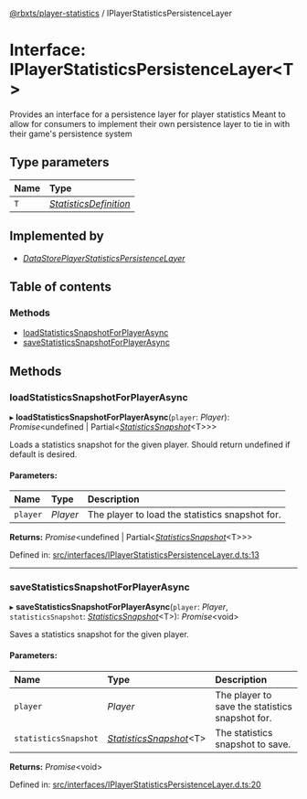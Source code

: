 [@rbxts/player-statistics](../README.md) / IPlayerStatisticsPersistenceLayer

# Interface: IPlayerStatisticsPersistenceLayer<T\>

Provides an interface for a persistence layer for player statistics
Meant to allow for consumers to implement their own persistence layer to tie in with their game's persistence system

## Type parameters

Name | Type |
:------ | :------ |
`T` | [*StatisticsDefinition*](../README.md#statisticsdefinition) |

## Implemented by

* [*DataStorePlayerStatisticsPersistenceLayer*](../classes/datastoreplayerstatisticspersistencelayer.md)

## Table of contents

### Methods

- [loadStatisticsSnapshotForPlayerAsync](iplayerstatisticspersistencelayer.md#loadstatisticssnapshotforplayerasync)
- [saveStatisticsSnapshotForPlayerAsync](iplayerstatisticspersistencelayer.md#savestatisticssnapshotforplayerasync)

## Methods

### loadStatisticsSnapshotForPlayerAsync

▸ **loadStatisticsSnapshotForPlayerAsync**(`player`: *Player*): *Promise*<undefined \| Partial<[*StatisticsSnapshot*](../README.md#statisticssnapshot)<T\>\>\>

Loads a statistics snapshot for the given player. Should return undefined if default is desired.

#### Parameters:

Name | Type | Description |
:------ | :------ | :------ |
`player` | *Player* | The player to load the statistics snapshot for.    |

**Returns:** *Promise*<undefined \| Partial<[*StatisticsSnapshot*](../README.md#statisticssnapshot)<T\>\>\>

Defined in: [src/interfaces/IPlayerStatisticsPersistenceLayer.d.ts:13](https://github.com/Bytebit-Org/roblox-PlayerStatistics/blob/ffb989d/src/interfaces/IPlayerStatisticsPersistenceLayer.d.ts#L13)

___

### saveStatisticsSnapshotForPlayerAsync

▸ **saveStatisticsSnapshotForPlayerAsync**(`player`: *Player*, `statisticsSnapshot`: [*StatisticsSnapshot*](../README.md#statisticssnapshot)<T\>): *Promise*<void\>

Saves a statistics snapshot for the given player.

#### Parameters:

Name | Type | Description |
:------ | :------ | :------ |
`player` | *Player* | The player to save the statistics snapshot for.   |
`statisticsSnapshot` | [*StatisticsSnapshot*](../README.md#statisticssnapshot)<T\> | The statistics snapshot to save.    |

**Returns:** *Promise*<void\>

Defined in: [src/interfaces/IPlayerStatisticsPersistenceLayer.d.ts:20](https://github.com/Bytebit-Org/roblox-PlayerStatistics/blob/ffb989d/src/interfaces/IPlayerStatisticsPersistenceLayer.d.ts#L20)
